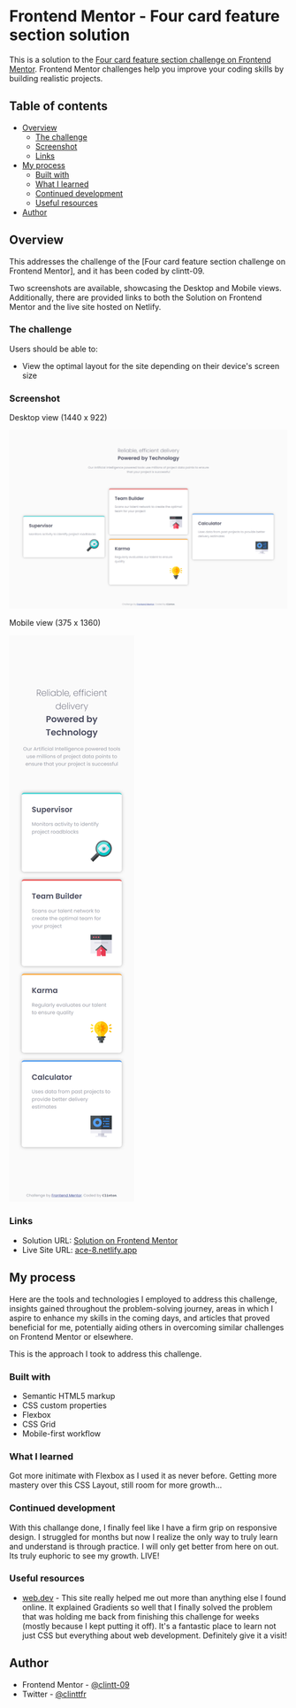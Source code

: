 # Frontend Mentor - Four card feature section solution

This is a solution to the [Four card feature section challenge on Frontend Mentor](https://www.frontendmentor.io/challenges/four-card-feature-section-weK1eFYK). Frontend Mentor challenges help you improve your coding skills by building realistic projects. 

## Table of contents

- [Overview](#overview)
  - [The challenge](#the-challenge)
  - [Screenshot](#screenshot)
  - [Links](#links)
- [My process](#my-process)
  - [Built with](#built-with)
  - [What I learned](#what-i-learned)
  - [Continued development](#continued-development)
  - [Useful resources](#useful-resources)
- [Author](#author)


## Overview

This addresses the challenge of the [Four card feature section challenge on Frontend Mentor], and it has been coded by clintt-09.

Two screenshots are available, showcasing the Desktop and Mobile views. Additionally, there are provided links to both the Solution on Frontend Mentor and the live site hosted on Netlify.

### The challenge

Users should be able to:

- View the optimal layout for the site depending on their device's screen size

### Screenshot

Desktop view (1440 x 922)

![](./images/desktop-view.png)


Mobile view (375 x 1360)

![](./images/mobile-view.png)

### Links

- Solution URL: [Solution on Frontend Mentor](https://your-solution-url.com)
- Live Site URL: [ace-8.netlify.app](https://ace-8.netlify.app/)


## My process

Here are the tools and technologies I employed to address this challenge, insights gained throughout the problem-solving journey, areas in which I aspire to enhance my skills in the coming days, and articles that proved beneficial for me, potentially aiding others in overcoming similar challenges on Frontend Mentor or elsewhere.

This is the approach I took to address this challenge.

### Built with

- Semantic HTML5 markup
- CSS custom properties
- Flexbox
- CSS Grid
- Mobile-first workflow

### What I learned

Got more initimate with Flexbox as I used it as never before. Getting more mastery over this CSS Layout, still room for more growth...

### Continued development

With this challange done, I finally feel like I have a firm grip on responsive design. I struggled for months but now I realize the only way to truly learn and understand is through practice. I will only get better from here on out. Its truly euphoric to see my growth. LIVE!

### Useful resources

- [web.dev](https://web.dev/learn) - This site really helped me out more than anything else I found online. It explained Gradients so well that I finally solved the problem that was holding me back from finishing this challenge for weeks (mostly because I kept putting it off). It's a fantastic place to learn not just CSS but everything about web development. Definitely give it a visit!


## Author

- Frontend Mentor - [@clintt-09](https://www.frontendmentor.io/profile/clintt-09)
- Twitter - [@clinttfr](https://www.twitter.com/clinttfr)

